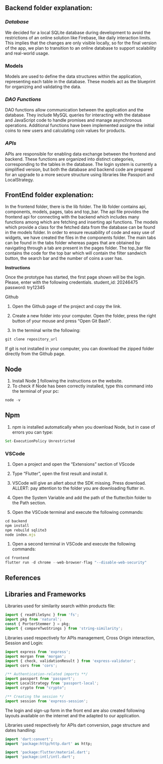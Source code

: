 ## Backend folder explanation:

### *Database*
We decided for a local SQLite database during development to avoid the restrictions of an online solution like Firebase, like daily interaction limits. This implies that the changes are only visible locally, so for the final version of the app, we plan to transition to an online database to support scalability and real-world usage.
### Models
Models are used to define the data structures within the application, representing each table in the database. These models act as the blueprint for organizing and validating the data.
### *DAO Functions*
DAO functions allow communication between the application and the database. They include MySQL queries for interacting with the database and JavaScript code to handle promises and manage asynchronous operations. Additional functions have been implemented assigne the initial coins to new users and calculating coin values for products.
### *APIs*
APIs are responsible for enabling data exchange between the frontend and backend. These functions are organized into distinct categories, corresponding to the tables in the database.
The login system is currently a simplified version, but both the database and backend code are prepared for an upgrade to a more secure structure using libraries like Passport and LocalStrategy.

## FrontEnd folder explenation:

In the frontend folder, there is the lib folder. The lib folder contains api, components, models, pages, tabs and top_bar. The api file provides the frontend api for connecting with the backend which includes many functions among which are fetching and inserting api functions. The models which provide a class for the fetched data from the  database can be found in the models folder. In order to ensure reusability of code and easy use of widgets, we have created the files in the components folder. The main tabs can be found in the tabs folder whereas pages that are obtained by navigating through a tab are present in the pages folder.  The top_bar file contains the code for the top bar which will contain the filter sandwich button, the search bar and the number of coins a user has.

**Instructions**

Once the prototype has started, the first page shown will be the login. Please, enter with the following credentials.
student_id: 20246475
password: try12345

Github

1. Open the Github page of the project and copy the link. 
    
2. Create a new folder into your computer. Open the folder, press the right button of your mouse and press “Open Git Bash”.
    
3. In the terminal write the following:

```jsx
git clone repository_url
```

If git is not installed in your computer, you can download the zipped folder directly from the Github page.

## Node

1. Install Node [1] following the instructions on the website.
2. To check if Node has been correctly installed, type this command into the terminal of your pc:

```jsx
node -v
```

## Npm

1. npm is installed automatically when you download Node, but in case of errors you can type:

```jsx
Set-ExecutionPolicy Unrestricted
```

### VSCode

1. Open a project and open the “Extensions” section of VScode
    
2. Type “Flutter”, open the first result and install it.
    

1. VSCode will give an allert about the SDK missing. Press download. ALLERT: pay attention to the folder you are downloading flutter in.
    
2. Open the System Variable and add the path of the flutter/bin folder to the Path section.
    
3. Open the VSCode terminal and execute the following commands:

```jsx
cd backend
npm install
npm rebuild sqlite3
node index.mjs
```

1. Open a second terminal in VSCode and execute the following commands:

```jsx
cd frontend
flutter run -d chrome --web-browser-flag "--disable-web-security"
```

## References

[1]: [https://nodejs.org/en/download/package-manager](https://nodejs.org/en/download/package-manager)

## Libraries and Frameworks

Libraries used for similarity search within products file:

```jsx
import { readFileSync } from 'fs';
import pkg from 'natural';
const { PorterStemmer } = pkg; 
import { compareTwoStrings } from 'string-similarity'; 
```

Libraries used respectively for APIs management, Cross Origin interaction, Session and Login:

```jsx
import express from 'express';
import morgan from 'morgan';
import { check, validationResult } from 'express-validator';
import cors from 'cors';

/** Authentication-related imports **/
import passport from 'passport';
import LocalStrategy from 'passport-local';
import crypto from "crypto";

/** Creating the session */
import session from 'express-session';
```

The login and sign-up form in the front end are also created following layouts available on the internet and the adapted to our application.

Libraries used respectively for APIs dart conversion, page structure and dates handling:

```dart
import 'dart:convert';
import 'package:http/http.dart' as http;

import 'package:flutter/material.dart';
import 'package:intl/intl.dart';



